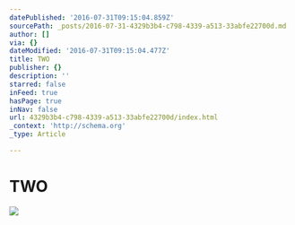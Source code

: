 ```yaml
---
datePublished: '2016-07-31T09:15:04.859Z'
sourcePath: _posts/2016-07-31-4329b3b4-c798-4339-a513-33abfe22700d.md
author: []
via: {}
dateModified: '2016-07-31T09:15:04.477Z'
title: TWO
publisher: {}
description: ''
starred: false
inFeed: true
hasPage: true
inNav: false
url: 4329b3b4-c798-4339-a513-33abfe22700d/index.html
_context: 'http://schema.org'
_type: Article

---
```

# TWO
![](https://the-grid-user-content.s3-us-west-2.amazonaws.com/de32dfec-5689-4107-9955-cccd741eb892.png)